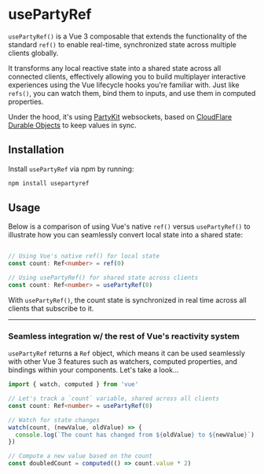 # usePartyRef

`usePartyRef()` is a Vue 3 composable that extends the functionality of the standard `ref()` to enable real-time, synchronized state across multiple clients globally.

It transforms any local reactive state into a shared state across all connected clients, effectively allowing you to build multiplayer interactive experiences using the Vue lifecycle hooks you're familiar with. Just like `refs()`, you can watch them, bind them to inputs, and use them in computed properties.

Under the hood, it's using [PartyKit](https://www.partykit.io/) websockets, based on [CloudFlare Durable Objects](https://developers.cloudflare.com/durable-objects/) to keep values in sync.

## Installation

Install `usePartyRef` via npm by running:

```bash
npm install usepartyref
```

## Usage

Below is a comparison of using Vue's native `ref()` versus `usePartyRef()` to illustrate how you can seamlessly convert local state into a shared state:

```ts

// Using Vue's native ref() for local state
const count: Ref<number> = ref(0)

// Using usePartyRef() for shared state across clients
const count: Ref<number> = usePartyRef(0)

```
With `usePartyRef()`, the count state is synchronized in real time across all clients that subscribe to it.

---

### Seamless integration w/ the rest of Vue's reactivity system

`usePartyRef` returns a `Ref` object, which means it can be used seamlessly with other Vue 3 features such as watchers, computed properties, and bindings within your components. Let's take a look...

```ts
import { watch, computed } from 'vue'

// Let's track a `count` variable, shared across all clients
const count: Ref<number> = usePartyRef(0)

// Watch for state changes
watch(count, (newValue, oldValue) => {
  console.log(`The count has changed from ${oldValue} to ${newValue}`)
})

// Compute a new value based on the count
const doubledCount = computed(() => count.value * 2)

```
